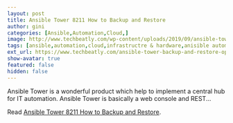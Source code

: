```yaml
---
layout: post
title: Ansible Tower 8211 How to Backup and Restore
author: gini
categories: [Ansible,Automation,Cloud,]
image: http://www.techbeatly.com/wp-content/uploads/2019/09/ansible-tower-backup-and-restore-operations-1.jpg
tags: [ansible,automation,cloud,infrastructre & hardware,anisible automation,ansible tower,ansible tower – backup and restore operations,backup ansible,how to backup ansible tower,how to restore ansible tower,]
ext_url: https://www.techbeatly.com/ansible-tower-backup-and-restore-operations/
show-avatar: true
featured: false
hidden: false
---
```


Ansible Tower is a wonderful product which help to implement a central hub for IT automation. Ansible Tower is basically a web console and REST&#46;&#46;&#46;

Read [Ansible Tower 8211 How to Backup and Restore](https://www.techbeatly.com/ansible-tower-backup-and-restore-operations/).